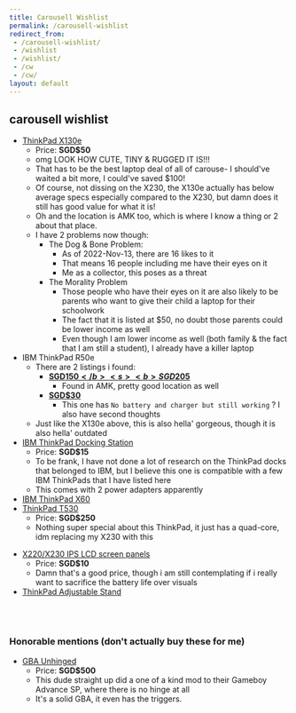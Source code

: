 ```yaml
---
title: Carousell Wishlist
permalink: /carousell-wishlist
redirect_from:
 - /carousell-wishlist/
 - /wishlist
 - /wishlist/
 - /cw
 - /cw/
layout: default
---
```


## carousell wishlist

<!-- - mSATA -->
- <a href="https://www.carousell.sg/p/lenovo-thinkpad-1146403347/">ThinkPad X130e</a>
    - Price: **SGD$50**
    - omg LOOK HOW CUTE, TINY & RUGGED IT IS!!!
    - That has to be the best laptop deal of all of carouse- I should've waited a bit more, I could've saved $100! 
    - Of course, not dissing on the X230, the X130e actually has below average specs especially compared to the X230, but damn does it still has good value for what it is!
    - Oh and the location is AMK too, which is where I know a thing or 2 about that place.
    - I have 2 problems now though: 
        - The Dog & Bone Problem:
            - As of 2022-Nov-13, there are 16 likes to it
            - That means 16 people including me have their eyes on it
            - Me as a collector, this poses as a threat
        - The Morality Problem
            - Those people who have their eyes on it are also likely to be parents who want to give their child a laptop for their schoolwork
            - The fact that it is listed at $50, no doubt those parents could be lower income as well
            - Even though I am lower income as well (both family & the fact that I am still a student), I already have a killer laptop
- IBM ThinkPad R50e
    - There are 2 listings i found:
        - <a href="https://www.carousell.sg/p/promotion-until-30-nov-lenovo-laptop-ibm-thinkpad-r50e-1034736926/"><b>SGD$150</b> <s><b>SGD$205</b></s></a>
            - Found in AMK, pretty good location as well
        - <a href="https://www.carousell.sg/p/ibm-thinkpad-r50e-68646339/"><b>SGD$30</b></a>
            - This one has `No battery and charger but still working` ? I also have second thoughts
    - Just like the X130e above, this is also hella' gorgeous, though it is also hella' outdated
- <a href="https://www.carousell.sg/p/ibm-thinkpad-docking-station-t40-r50-x30-t30-r30-a30-with-2-x-power-supply-adapter-1194036984/">IBM ThinkPad Docking Station</a>
    - Price: **SGD$15**
    - To be frank, I have not done a lot of research on the ThinkPad docks that belonged to IBM, but I believe this one is compatible with a few IBM ThinkPads that I have listed here
    - This comes with 2 power adapters apparently
- <a href="https://www.carousell.sg/p/ibm-thinkpad-x60-laptop-1177090363/">IBM ThinkPad X60</a>
- <a href="https://www.carousell.sg/p/upgraded-thinkpad-t530-1180375630">ThinkPad T530</a>
    - Price: **SGD$250**
    - Nothing super special about this ThinkPad, it just has a quad-core, idm replacing my X230 with this
<!-- - <a href="https://www.carousell.sg/p/“kiss-whoever-the-sugar-you-want”-shirt-lgbt-lgbtq-lgbtqia-lgbtqiadp-lgbtq-queer-ally-gay-transgender-lesbian-pansexual-demisexual-blm-liberal-rainbow-flag-statement-feminist-love-is-love-1083033694">rainbow t-shirt</a> -->
<!-- - i'm an L or XL -->
<!-- - the seller want's top surgery, i want hrt so i really understand them -->
<!-- - i'm surprised that carousell would allow the f word in their link, really shows that that carousell is not run by boomers  -->
<!-- - i wish i could kiss whoever the sugar i want 💖💛💙 -->
- <a href="https://www.carousell.sg/p/for-parts-2x-lenovo-x220-x230-ips-lcd-screen-panels-1192731179/">X220/X230 IPS LCD screen panels</a>
    - Price: **SGD$10**
    - Damn that's a good price, though i am still contemplating if i really want to sacrifice the battery life over visuals
- <a href="https://www.carousell.sg/p/thinkpad-laptop-stand-deck-1108021284/">ThinkPad Adjustable Stand</a>

<br><br>

### Honorable mentions (don't actually buy these for me)

- <a href="https://www.carousell.sg/p/boxy-pixel-unhinged-gameboy-advance-sp-1191385638/">GBA Unhinged</a>
    - Price: **SGD$500**
    - This dude straight up did a one of a kind mod to their Gameboy Advance SP, where there is no hinge at all
    - It's a solid GBA, it even has the triggers.